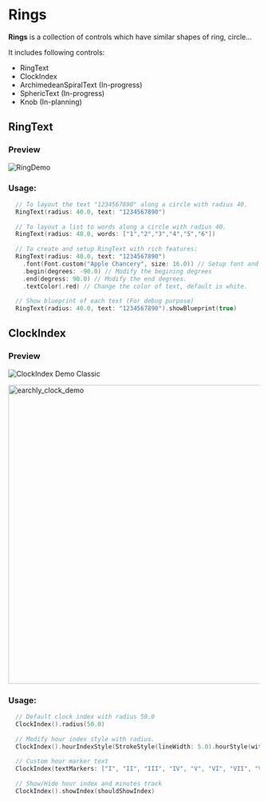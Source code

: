 # Rings

**Rings** is a collection of controls which have similar shapes of ring, circle...

It includes following controls:
* RingText
* ClockIndex
* ArchimedeanSpiralText (In-progress)
* SphericText (In-progress)
* Knob (In-planning)

## RingText

### Preview
![RingDemo](https://user-images.githubusercontent.com/1284944/115984682-fb26a700-a5da-11eb-8a59-a1554ec41bdf.gif)

### Usage:

```swift
  // To layout the text "1234567890" along a circle with radius 40.
  RingText(radius: 40.0, text: "1234567890")
  
  // To layout a list to words along a circle with radius 40.
  RingText(radius: 40.0, words: ["1","2","3","4","5","6"])
  
  // To create and setup RingText with rich features:
  RingText(radius: 40.0, text: "1234567890")
    .font(Font.custom("Apple Chancery", size: 16.0)) // Setup font and size
    .begin(degrees: -90.0) // Modify the begining degrees
    .end(degress: 90.0) // Modify the end degrees.
    .textColor(.red) // Change the color of text, default is white.
  
  // Show blueprint of each text (For debug purpose)
  RingText(radius: 40.0, text: "1234567890").showBlueprint(true)
```
## ClockIndex

### Preview
![ClockIndex Demo Classic](https://user-images.githubusercontent.com/1284944/116664495-26d6d200-a9cb-11eb-906c-7ffe659dcfbc.gif)

<img width="598" alt="earchly_clock_demo" src="https://user-images.githubusercontent.com/1284944/116664737-73baa880-a9cb-11eb-97e1-afcb49dfcfcd.png">

### Usage:

```Swift
  // Default clock index with radius 50.0
  ClockIndex().radius(50.0)
  
  // Modify hour index style with radius.
  ClockIndex().hourIndexStyle(StrokeStyle(lineWidth: 5.0).hourStyle(with: indexRadius))
   
  // Custom hour marker text
  ClockIndex(textMarkers: ["I", "II", "III", "IV", "V", "VI", "VII", "VIII", "IX", "X", "XI", "XII"])
  
  // Show/Hide hour index and minutes track
  ClockIndex().showIndex(shouldShowIndex)
```
